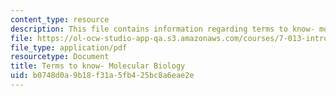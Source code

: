 ```yaml
---
content_type: resource
description: This file contains information regarding terms to know- molecular biology.
file: https://ol-ocw-studio-app-qa.s3.amazonaws.com/courses/7-013-introductory-biology-spring-2013/b0748d0a9b18f31a5fb425bc8a6eae2e_MIT7_013S12_MolecularBio.pdf
file_type: application/pdf
resourcetype: Document
title: Terms to know- Molecular Biology
uid: b0748d0a-9b18-f31a-5fb4-25bc8a6eae2e
---
```

